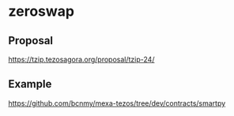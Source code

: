 # zeroswap

## Proposal
https://tzip.tezosagora.org/proposal/tzip-24/

## Example
https://github.com/bcnmy/mexa-tezos/tree/dev/contracts/smartpy

